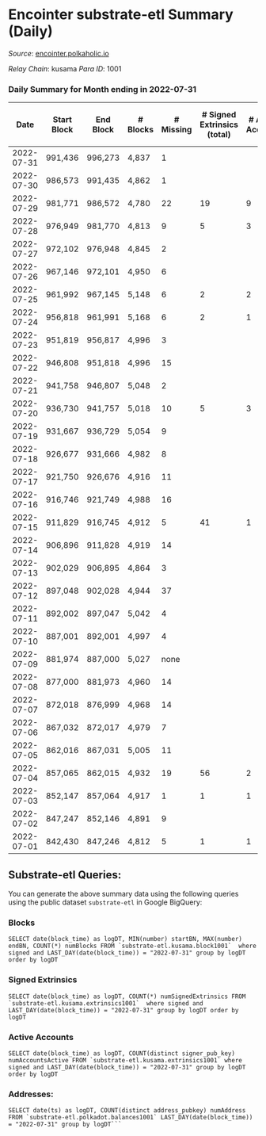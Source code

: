 # Encointer substrate-etl Summary (Daily)

_Source_: [encointer.polkaholic.io](https://encointer.polkaholic.io)

*Relay Chain*: kusama
*Para ID*: 1001



### Daily Summary for Month ending in 2022-07-31


| Date | Start Block | End Block | # Blocks | # Missing | # Signed Extrinsics (total) | # Active Accounts | # Addresses with Balances | # Events | # Transfers | # XCM Transfers In | # XCM Transfers Out |
| ---- | ----------- | --------- | -------- | --------- | --------------------------- | ----------------- | ------------------------- | -------- | ----------- | ------------------ | ------------------- |
| 2022-07-31 | 991,436 | 996,273 | 4,837 | 1 |  |  | 511 | 9,678 |   |   |   |
| 2022-07-30 | 986,573 | 991,435 | 4,862 | 1 |  |  | 510 | 9,724 |   |   |   |
| 2022-07-29 | 981,771 | 986,572 | 4,780 | 22 | 19 | 9 | 510 | 9,674 | 10 ($0.65) |   |   |
| 2022-07-28 | 976,949 | 981,770 | 4,813 | 9 | 5 | 3 | 495 | 9,653 |   |   |   |
| 2022-07-27 | 972,102 | 976,948 | 4,845 | 2 |  |  | 495 | 9,690 |   |   |   |
| 2022-07-26 | 967,146 | 972,101 | 4,950 | 6 |  |  | 495 | 9,900 |   |   |   |
| 2022-07-25 | 961,992 | 967,145 | 5,148 | 6 | 2 | 2 | 494 | 10,304 |   |   |   |
| 2022-07-24 | 956,818 | 961,991 | 5,168 | 6 | 2 | 1 | 493 | 10,348 |   |   |   |
| 2022-07-23 | 951,819 | 956,817 | 4,996 | 3 |  |  | 493 | 9,992 |   |   |   |
| 2022-07-22 | 946,808 | 951,818 | 4,996 | 15 |  |  | 492 | 9,996 |   |   |   |
| 2022-07-21 | 941,758 | 946,807 | 5,048 | 2 |  |  | 492 | 10,097 |   |   |   |
| 2022-07-20 | 936,730 | 941,757 | 5,018 | 10 | 5 | 3 | 491 | 10,071 |   |   |   |
| 2022-07-19 | 931,667 | 936,729 | 5,054 | 9 |  |  | 490 | 10,108 |   |   |   |
| 2022-07-18 | 926,677 | 931,666 | 4,982 | 8 |  |  | 490 | 9,964 |   |   |   |
| 2022-07-17 | 921,750 | 926,676 | 4,916 | 11 |  |  | 490 | 9,832 |   |   |   |
| 2022-07-16 | 916,746 | 921,749 | 4,988 | 16 |  |  | 487 | 9,976 |   |   |   |
| 2022-07-15 | 911,829 | 916,745 | 4,912 | 5 | 41 | 1 | 486 | 9,988 |   |   |   |
| 2022-07-14 | 906,896 | 911,828 | 4,919 | 14 |  |  | 486 | 9,843 |   |   |   |
| 2022-07-13 | 902,029 | 906,895 | 4,864 | 3 |  |  | 486 | 9,728 |   |   |   |
| 2022-07-12 | 897,048 | 902,028 | 4,944 | 37 |  |  | 485 | 9,889 |   |   |   |
| 2022-07-11 | 892,002 | 897,047 | 5,042 | 4 |  |  | 474 | 10,085 |   |   |   |
| 2022-07-10 | 887,001 | 892,001 | 4,997 | 4 |  |  | 472 | 9,994 |   |   |   |
| 2022-07-09 | 881,974 | 887,000 | 5,027 | none |  |  | 471 | 10,054 |   |   |   |
| 2022-07-08 | 877,000 | 881,973 | 4,960 | 14 |  |  | 471 | 9,920 |   |   |   |
| 2022-07-07 | 872,018 | 876,999 | 4,968 | 14 |  |  | 470 | 9,936 |   |   |   |
| 2022-07-06 | 867,032 | 872,017 | 4,979 | 7 |  |  | 470 | 9,958 |   |   |   |
| 2022-07-05 | 862,016 | 867,031 | 5,005 | 11 |  |  | 470 | 10,013 |   |   |   |
| 2022-07-04 | 857,065 | 862,015 | 4,932 | 19 | 56 | 2 | 469 | 10,160 |   |   |   |
| 2022-07-03 | 852,147 | 857,064 | 4,917 | 1 | 1 | 1 | 469 | 9,838 |   |   |   |
| 2022-07-02 | 847,247 | 852,146 | 4,891 | 9 |  |  | 469 | 9,783 |   |   |   |
| 2022-07-01 | 842,430 | 847,246 | 4,812 | 5 | 1 | 1 | 469 | 9,629 |   |   |   |

## Substrate-etl Queries:
You can generate the above summary data using the following queries using the public dataset `substrate-etl` in Google BigQuery:


### Blocks
```
SELECT date(block_time) as logDT, MIN(number) startBN, MAX(number) endBN, COUNT(*) numBlocks FROM `substrate-etl.kusama.block1001`  where signed and LAST_DAY(date(block_time)) = "2022-07-31" group by logDT order by logDT
```


### Signed Extrinsics
```
SELECT date(block_time) as logDT, COUNT(*) numSignedExtrinsics FROM `substrate-etl.kusama.extrinsics1001`  where signed and LAST_DAY(date(block_time)) = "2022-07-31" group by logDT order by logDT
```


### Active Accounts
```
SELECT date(block_time) as logDT, COUNT(distinct signer_pub_key) numAccountsActive FROM `substrate-etl.kusama.extrinsics1001` where signed and LAST_DAY(date(block_time)) = "2022-07-31" group by logDT order by logDT
```


### Addresses:
```
SELECT date(ts) as logDT, COUNT(distinct address_pubkey) numAddress FROM `substrate-etl.polkadot.balances1001` LAST_DAY(date(block_time)) = "2022-07-31" group by logDT```

